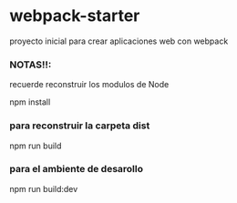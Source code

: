 # webpack-starter
proyecto inicial para crear aplicaciones web con webpack
### NOTAS!!:
recuerde reconstruir los modulos de Node

npm install

### para reconstruir la carpeta dist

npm run build

### para el ambiente de desarollo
npm run build:dev
